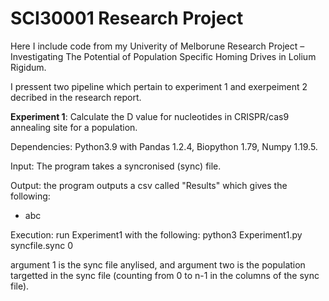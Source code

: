 # SCI30001 Research Project

Here I include code from my Univerity of Melborune Research Project – Investigating The Potential of Population Specific Homing Drives in Lolium Rigidum.

I pressent two pipeline which pertain to experiment 1 and exerpeiment 2 decribed in the research report.


**Experiment 1**: Calculate the D value for nucleotides in CRISPR/cas9 annealing site for a population.

Dependencies: Python3.9 with Pandas 1.2.4, Biopython  1.79, Numpy 1.19.5.

Input: The program takes a syncronised (sync) file.

Output: the program outputs a csv called "Results" which gives the following:
* abc

Execution: run Experiment1 with the following: python3 Experiment1.py syncfile.sync 0 

argument 1 is the sync file anylised, and argument two is the population targetted in the sync file (counting from 0 to n-1 in the columns of the sync file).
